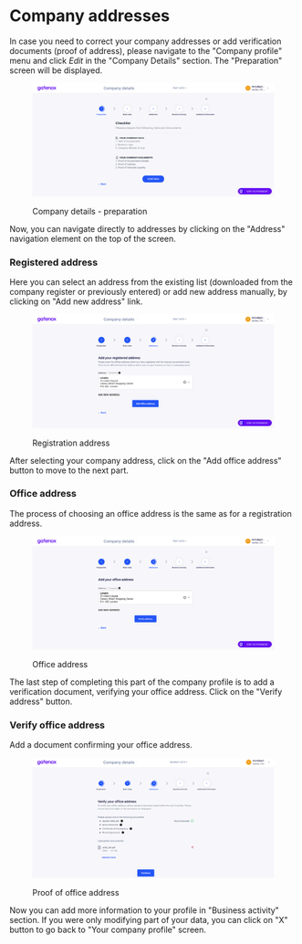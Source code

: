 # Company addresses

In case you need to correct your company addresses or add verification documents (proof of address), please navigate to the "Company profile" menu and click _Edit_ in the "Company Details" section. The "Preparation" screen will be displayed.

<figure><img src="../../../docs/Images/preparation.png" alt=""><figcaption><p>Company details - preparation</p></figcaption></figure>

Now, you can navigate directly to addresses by clicking on the "Address" navigation element on the top of the screen.

### Registered address

Here you can select an address from the existing list (downloaded from the company register or previously entered) or add new address manually, by clicking on "Add new address" link.&#x20;

<figure><img src="../../../.gitbook/assets/reg_address.png" alt=""><figcaption><p>Registration address</p></figcaption></figure>

After selecting your company address, click on the "Add office address" button to move to the next part.

### Office address

The process of choosing an office address is the same as for a registration address.&#x20;

<figure><img src="../../../.gitbook/assets/office_addr.png" alt=""><figcaption><p>Office address</p></figcaption></figure>

The last step of completing this part of the company profile is to add a verification document, verifying your office address. Click on the "Verify address" button.

### Verify office address

Add a document confirming your office address.

<figure><img src="../../../.gitbook/assets/address_verification.png" alt=""><figcaption><p>Proof of office address</p></figcaption></figure>

Now you can add more information to your profile in "Business activity" section. If you were only modifying part of your data, you can click on "X" button to go back to "Your company profile" screen.
